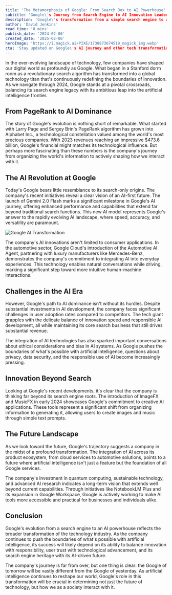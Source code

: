 ```yaml
---
title: 'The Metamorphosis of Google: From Search Box to AI Powerhouse'
subtitle: 'Google\'s Journey from Search Engine to AI Innovation Leader'
description: 'Google\'s transformation from a simple search engine to an AI powerhouse showcases the company\'s remarkable evolution. Explore the technological advancements, challenges, and future directions as Google spearheads innovation in artificial intelligence.'
author: 'David Jenkins'
read_time: '8 mins'
publish_date: '2024-02-06'
created_date: '2025-02-06'
heroImage: 'https://i.magick.ai/PIXE/1738873674519_magick_img.webp'
cta: 'Stay updated on Google\'s AI journey and other tech transformations by following us on LinkedIn. Join our community of tech enthusiasts and industry professionals!'
---
```


In the ever-evolving landscape of technology, few companies have shaped our digital world as profoundly as Google. What began in a Stanford dorm room as a revolutionary search algorithm has transformed into a global technology titan that's continuously redefining the boundaries of innovation. As we navigate through 2024, Google stands at a pivotal crossroads, balancing its search engine legacy with its ambitious leap into the artificial intelligence frontier.

## From PageRank to AI Dominance

The story of Google's evolution is nothing short of remarkable. What started with Larry Page and Sergey Brin's PageRank algorithm has grown into Alphabet Inc., a technological constellation valued among the world's most precious companies. With 2023 revenues reaching an impressive $473.6 billion, Google's financial might matches its technological influence. But perhaps more fascinating than these numbers is the company's journey from organizing the world's information to actively shaping how we interact with it.

## The AI Revolution at Google

Today's Google bears little resemblance to its search-only origins. The company's recent initiatives reveal a clear vision of an AI-first future. The launch of Gemini 2.0 Flash marks a significant milestone in Google's AI journey, offering enhanced performance and capabilities that extend far beyond traditional search functions. This new AI model represents Google's answer to the rapidly evolving AI landscape, where speed, accuracy, and versatility are paramount.

![Google AI Transformation](https://images.magick.ai/google-ai-transformation-hero.jpg)

The company's AI innovations aren't limited to consumer applications. In the automotive sector, Google Cloud's introduction of the Automotive AI Agent, partnering with luxury manufacturers like Mercedes-Benz, demonstrates the company's commitment to integrating AI into everyday experiences. This technology enables natural conversations while driving, marking a significant step toward more intuitive human-machine interactions.

## Challenges in the AI Era

However, Google's path to AI dominance isn't without its hurdles. Despite substantial investments in AI development, the company faces significant challenges in user adoption rates compared to competitors. The tech giant grapples with the delicate balance of innovation speed and responsible AI development, all while maintaining its core search business that still drives substantial revenue.

The integration of AI technologies has also sparked important conversations about ethical considerations and bias in AI systems. As Google pushes the boundaries of what's possible with artificial intelligence, questions about privacy, data security, and the responsible use of AI become increasingly pressing.

## Innovation Beyond Search

Looking at Google's recent developments, it's clear that the company is thinking far beyond its search engine roots. The introduction of ImageFX and MusicFX in early 2024 showcases Google's commitment to creative AI applications. These tools represent a significant shift from organizing information to generating it, allowing users to create images and music through simple text prompts.

## The Future Landscape

As we look toward the future, Google's trajectory suggests a company in the midst of a profound transformation. The integration of AI across its product ecosystem, from cloud services to automotive solutions, points to a future where artificial intelligence isn't just a feature but the foundation of all Google services.

The company's investment in quantum computing, sustainable technology, and advanced AI research indicates a long-term vision that extends well beyond current capabilities. Through initiatives like NotebookLM Plus and its expansion in Google Workspace, Google is actively working to make AI tools more accessible and practical for businesses and individuals alike.

## Conclusion

Google's evolution from a search engine to an AI powerhouse reflects the broader transformation of the technology industry. As the company continues to push the boundaries of what's possible with artificial intelligence, its success will likely depend on its ability to balance innovation with responsibility, user trust with technological advancement, and its search engine heritage with its AI-driven future.

The company's journey is far from over, but one thing is clear: the Google of tomorrow will be vastly different from the Google of yesterday. As artificial intelligence continues to reshape our world, Google's role in this transformation will be crucial in determining not just the future of technology, but how we as a society interact with it.